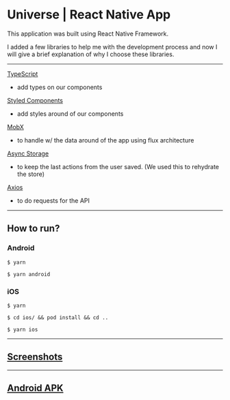 # Universe | React Native App

This application was built using React Native Framework.

I added a few libraries to help me with the development process and now I will give a brief explanation of why I choose these libraries.

___

[TypeScript](https://www.typescriptlang.org/)
- add types on our components

[Styled Components](https://styled-components.com/)
- add styles around of our components

[MobX](https://mobx.js.org/README.html)
- to handle w/ the data around of the app using flux architecture

[Async Storage](https://react-native-async-storage.github.io/async-storage/docs/usage/)
- to keep the last actions from the user saved. (We used this to rehydrate the store)

[Axios](https://github.com/axios/axios)
- to do requests for the API

___


## How to run?

### Android

```shell 
$ yarn
```

```shell 
$ yarn android
```

### iOS

```shell 
$ yarn
```

```shell 
$ cd ios/ && pod install && cd ..
```

```shell 
$ yarn ios
```
___
## [Screenshots](https://github.com/naeliofreires/koombea-react-native-developer/tree/master/screenshot)
___

## [Android APK](https://drive.google.com/file/d/1V09zsQoXL_3mpHV323Kqpe8xGFrlqicV/view?usp=sharing)
  
